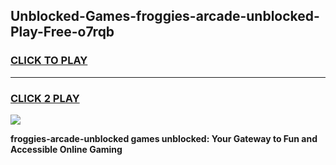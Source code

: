 
## Unblocked-Games-froggies-arcade-unblocked-Play-Free-o7rqb
<h3>
<a href="https://premium76.site?title=froggies-arcade-unblocked&ref=23A">CLICK TO PLAY</a></h3>
<hr>

<h3>
<a href="https://premium76.site?title=froggies-arcade-unblocked&ref=23A">CLICK 2 PLAY</a>
  
</h3>

<a href="https://premium76.site?title=froggies-arcade-unblocked&ref=23A"><img src="https://clearcache.store/games.png"></a>


**froggies-arcade-unblocked games unblocked: Your Gateway to Fun and Accessible Online Gaming**
